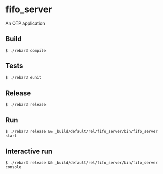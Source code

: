 fifo_server
=====

An OTP application

Build
-----

    $ ./rebar3 compile

Tests
-----
    
    $ ./rebar3 eunit

Release
-------

    $ ./rebar3 release

Run
---

    $ ./rebar3 release && _build/default/rel/fifo_server/bin/fifo_server start

Interactive run
---------------

    $ ./rebar3 release && _build/default/rel/fifo_server/bin/fifo_server console
